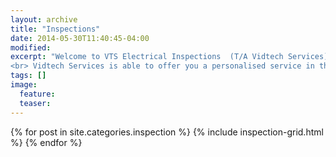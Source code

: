 ```yaml
---
layout: archive
title: "Inspections"
date: 2014-05-30T11:40:45-04:00
modified:
excerpt: "Welcome to VTS Electrical Inspections  (T/A Vidtech Services)  <br> Servicing the electrical Industry for more than 30 years
<br> Vidtech Services is able to offer you a personalised service in the following fields "
tags: []
image:
  feature:
  teaser:
---
```


<div class="tiles">
{% for post in site.categories.inspection %}
  {% include inspection-grid.html %}
{% endfor %}
</div><!-- /.tiles -->
